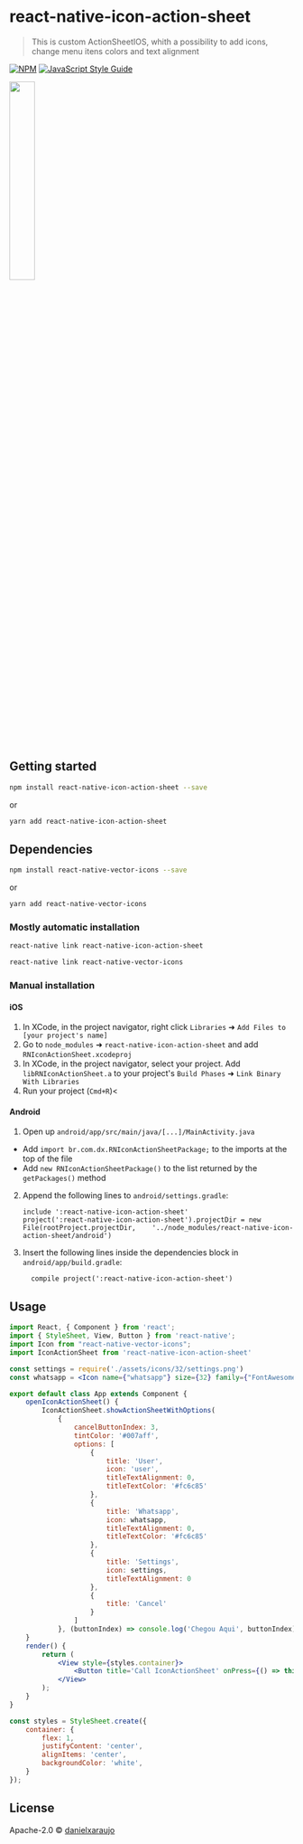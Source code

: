 # react-native-icon-action-sheet

> This is custom ActionSheetIOS, whith a possibility to add icons, change menu itens colors and text alignment

[![NPM](https://img.shields.io/npm/v/react-native-icon-action-sheet.svg)](https://www.npmjs.com/package/react-native-icon-action-sheet) [![JavaScript Style Guide](https://img.shields.io/badge/code_style-standard-brightgreen.svg)](https://standardjs.com)

<img src="https://raw.githubusercontent.com/danielxaraujo/react-native-icon-action-sheet/master/assets/2019-02-28%2017.32.22.gif" width="30%" height="30%">

## Getting started

```bash
npm install react-native-icon-action-sheet --save
```

or

```bash
yarn add react-native-icon-action-sheet
```

## Dependencies

```bash
npm install react-native-vector-icons --save
```

or

```bash
yarn add react-native-vector-icons
```


### Mostly automatic installation

```bash
react-native link react-native-icon-action-sheet

react-native link react-native-vector-icons
```

### Manual installation

#### iOS

1. In XCode, in the project navigator, right click `Libraries` ➜ `Add Files to [your project's name]`
2. Go to `node_modules` ➜ `react-native-icon-action-sheet` and add `RNIconActionSheet.xcodeproj`
3. In XCode, in the project navigator, select your project. Add `libRNIconActionSheet.a` to your project's `Build Phases` ➜ `Link Binary With Libraries`
4. Run your project (`Cmd+R`)<

#### Android

1. Open up `android/app/src/main/java/[...]/MainActivity.java`
  - Add `import br.com.dx.RNIconActionSheetPackage;` to the imports at the top of the file
  - Add `new RNIconActionSheetPackage()` to the list returned by the `getPackages()` method
2. Append the following lines to `android/settings.gradle`:
  	```
  	include ':react-native-icon-action-sheet'
  	project(':react-native-icon-action-sheet').projectDir = new File(rootProject.projectDir, 	'../node_modules/react-native-icon-action-sheet/android')
  	```
3. Insert the following lines inside the dependencies block in `android/app/build.gradle`:
  	```
      compile project(':react-native-icon-action-sheet')
  	```


## Usage

```jsx
import React, { Component } from 'react';
import { StyleSheet, View, Button } from 'react-native';
import Icon from "react-native-vector-icons";
import IconActionSheet from 'react-native-icon-action-sheet'

const settings = require('./assets/icons/32/settings.png')
const whatsapp = <Icon name={"whatsapp"} size={32} family={"FontAwesome"} />;

export default class App extends Component {
	openIconActionSheet() {
		IconActionSheet.showActionSheetWithOptions(
			{
				cancelButtonIndex: 3,
				tintColor: '#007aff',
				options: [
					{
						title: 'User',
						icon: 'user',
						titleTextAlignment: 0,
						titleTextColor: '#fc6c85'
					},
					{
						title: 'Whatsapp',
						icon: whatsapp,
						titleTextAlignment: 0,
						titleTextColor: '#fc6c85'
					},
					{
						title: 'Settings',
						icon: settings,
						titleTextAlignment: 0
					},
					{
						title: 'Cancel'
					}
				]
			}, (buttonIndex) => console.log('Chegou Aqui', buttonIndex))
	}
	render() {
		return (
			<View style={styles.container}>
				<Button title='Call IconActionSheet' onPress={() => this.openIconActionSheet()} />
			</View>
		);
	}
}

const styles = StyleSheet.create({
	container: {
		flex: 1,
		justifyContent: 'center',
		alignItems: 'center',
		backgroundColor: 'white',
	}
});
```

## License

Apache-2.0 © [danielxaraujo](https://github.com/danielxaraujo)